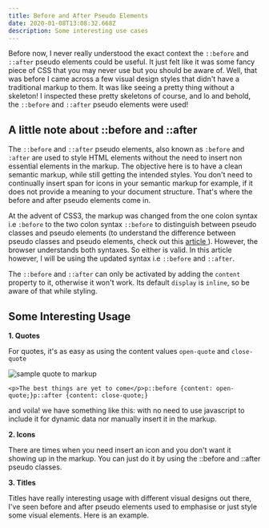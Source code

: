 ```yaml
---
title: Before and After Pseudo Elements
date: 2020-01-08T13:08:32.668Z
description: Some interesting use cases
---
```

Before now, I never really understood the exact context the `::before` and `::after` pseudo elements could be useful. It just felt like it was some fancy piece of CSS that you may never use but you should be aware of. Well, that was before I came across a few visual design styles that didn't have a traditional markup to them. It was like seeing a pretty thing without a skeleton! I inspected these pretty skeletons of course, and  lo and behold, the `::before` and `::after` pseudo elements were used!

## A little note about  ::before and ::after

The `::before` and `::after` pseudo elements, also known as `:before` and `:after` are used to style HTML elements without the need to insert non essential elements in the markup. The objective here is to have a clean semantic markup, while still getting the intended styles. You don't need to continually insert span for icons in your semantic markup for example, if it does not provide a meaning to your document structure. That's where the before and after pseudo elements come in.

At the advent of CSS3, the markup was changed from the one colon syntax i.e `:before` to the two colon syntax `::before` to distinguish between pseudo classes and pseudo elements (to understand the difference between pseudo classes and pseudo elements, check out this [article ](https://www.d.umn.edu/~lcarlson/csswork/selectors/pseudo_dif.html)). However, the browser understands both syntaxes. So either is valid. In this article however, I will be using the updated syntax i.e `::before` and `::after`.

The `::before` and `::after` can only be activated by adding the `content` property to it, otherwise it won't work. Its default `display` is `inline`, so be aware of that while styling. 

## Some Interesting Usage

**1. Quotes**

For quotes, it's as easy as using the content values `open-quote` and `close-quote`

![sample quote to markup](/img/quote.png)

```
<p>The best things are yet to come</p>p::before {content: open-quote;}p::after {content: close-quote;}
```

and voila! we have something like this: with no need to use javascript to include it for dynamic data nor manually insert it in the markup.

**2. Icons**

There are times when you need insert an icon and you don't want it showing up in the markup. You can just do it by using the ::before and ::after pseudo classes. 

**3. Titles**

Titles have really interesting usage with different visual designs out there, I've seen before and after pseudo elements used to emphasise or just style some visual elements. Here is an example.
